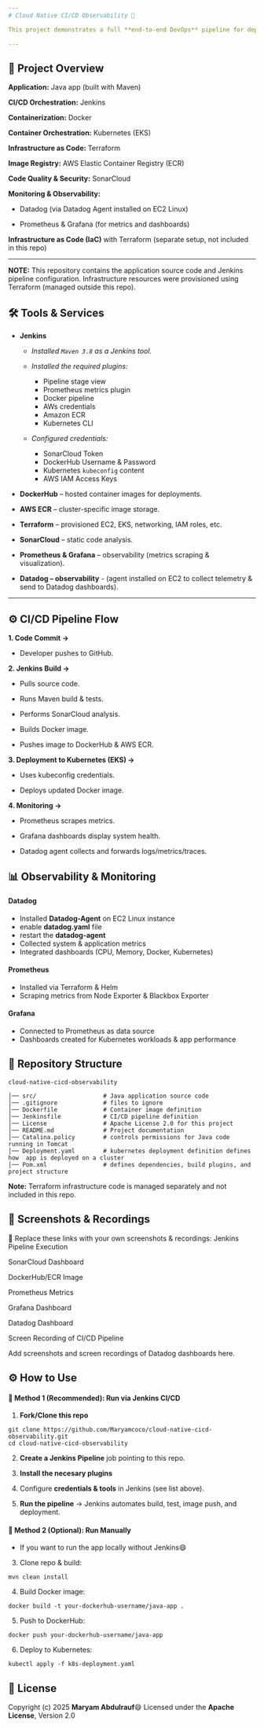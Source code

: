 ```yaml
---
# Cloud Native CI/CD Observability 🚀

This project demonstrates a full **end-to-end DevOps** pipeline for deploying a **Java** application using modern **CI/CD** and observability practices. It integrates infrastructure automation, containerization, continuous integration, continuous delivery, and monitoring using industry-standard tools.

---
```

## 📌 Project Overview

**Application:** Java app (built with Maven)

**CI/CD Orchestration:** Jenkins

**Containerization:** Docker

**Container Orchestration:** Kubernetes (EKS)

**Infrastructure as Code:** Terraform

**Image Registry:** AWS Elastic Container Registry (ECR)

**Code Quality & Security:** SonarCloud

**Monitoring & Observability:**

- Datadog (via Datadog Agent installed on EC2 Linux)

- Prometheus & Grafana (for metrics and dashboards)

**Infrastructure as Code (IaC)** with Terraform (separate setup, not included in this repo)

---

**NOTE:** This repository contains the application source code and Jenkins pipeline configuration. Infrastructure resources were provisioned using Terraform (managed outside this repo).


## 🛠️ Tools & Services
- **Jenkins**

  - *Installed ```Maven 3.8``` as a Jenkins tool.*
  - *Installed the required plugins:*
    - Pipeline stage view
    - Prometheus metrics plugin
    - Docker pipeline
    - AWs credentials
    - Amazon ECR
    - Kubernetes CLI
  
  - *Configured credentials:*

    - SonarCloud Token
    - DockerHub Username & Password
    - Kubernetes ```kubeconfig``` content
    - AWS IAM Access Keys

- **DockerHub** – hosted container images for deployments.

- **AWS ECR** – cluster-specific image storage.

- **Terraform** – provisioned EC2, EKS, networking, IAM roles, etc.

- **SonarCloud** – static code analysis.

- **Prometheus & Grafana** – observability (metrics scraping & visualization).

- **Datadog – observability** - (agent installed on EC2 to collect telemetry & send to Datadog dashboards).
--- 
## ⚙️ CI/CD Pipeline Flow

**1. Code Commit →** 
   - Developer pushes to GitHub.

**2. Jenkins Build →**

   - Pulls source code.

   - Runs Maven build & tests.

   - Performs SonarCloud analysis.

   - Builds Docker image.

   - Pushes image to DockerHub & AWS ECR.

**3. Deployment to Kubernetes (EKS) →**

   - Uses kubeconfig credentials.

   - Deploys updated Docker image.

**4. Monitoring →**

   - Prometheus scrapes metrics.

   - Grafana dashboards display system health.
  
   - Datadog agent collects and forwards logs/metrics/traces.


## 📊 Observability & Monitoring
 #### Datadog

  - Installed **Datadog-Agent** on EC2 Linux instance
  - enable **datadog.yaml** file
  - restart the **datadog-agent**
  - Collected system & application metrics
  - Integrated dashboards (CPU, Memory, Docker, Kubernetes)

 #### Prometheus

  - Installed via Terraform & Helm
   - Scraping metrics from Node Exporter & Blackbox Exporter

 #### Grafana
  - Connected to Prometheus as data source
  - Dashboards created for Kubernetes workloads & app performance


## 📂 Repository Structure
```
cloud-native-cicd-observability

│── src/                   # Java application source code
│── .gitignore             # files to ignore
│── Dockerfile             # Container image definition
│── Jenkinsfile            # CI/CD pipeline definition
│── License                # Apache License 2.0 for this project
│── README.md              # Project documentation
│── Catalina.policy        # controls permissions for Java code running in Tomcat
│── Deployment.yaml        # kubernetes deployment definition defines how  app is deployed on a cluster
│── Pom.xml                # defines dependencies, build plugins, and project structure
```
**Note:** Terraform infrastructure code is managed separately and not included in this repo.

## 📸 Screenshots & Recordings

🔗 Replace these links with your own screenshots & recordings:
Jenkins Pipeline Execution

SonarCloud Dashboard

DockerHub/ECR Image

Prometheus Metrics

Grafana Dashboard

Datadog Dashboard

Screen Recording of CI/CD Pipeline

Add screenshots and screen recordings of Datadog dashboards here.

## ⚙️ How to Use
#### 🔹 Method 1 (Recommended): Run via Jenkins CI/CD

1. **Fork/Clone this repo**
```
git clone https://github.com/Maryamcoco/cloud-native-cicd-observability.git
cd cloud-native-cicd-observability
```

2. **Create a Jenkins Pipeline** job pointing to this repo.

3. **Install the necesary plugins** 

4. Configure **credentials & tools** in Jenkins (see list above).

5. **Run the pipeline** → Jenkins automates build, test, image push, and deployment.

#### 🔹 Method 2 (Optional): Run Manually

* If you want to run the app locally without Jenkins😄

3. Clone repo & build:
```
mvn clean install
```

4. Build Docker image:
```
docker build -t your-dockerhub-username/java-app .
```

5. Push to DockerHub:
```
docker push your-dockerhub-username/java-app
```

6. Deploy to Kubernetes:
```
kubectl apply -f k8s-deployment.yaml
```

## 📜 License
Copyright (c) 2025 **Maryam Abdulrauf**😄
Licensed under the **Apache License**, Version 2.0

